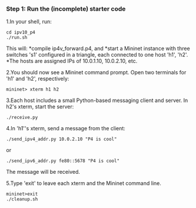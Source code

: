 ### Step 1: Run the (incomplete) starter code
1.In your shell, run:
```
cd ipv10_p4
./run.sh
```
This will:
*compile ip4v_forward.p4, and
*start a Mininet instance with three switches 's1' configured in a triangle, each connected to one host 'h1', 'h2'.
*The hosts are assigned IPs of 10.0.1.10, 10.0.2.10, etc.

2.You should now see a Mininet command prompt. Open two terminals for 'h1' and 'h2', respectively:
```
mininet> xterm h1 h2
```

3.Each host includes a small Python-based messaging client and server. In h2's xterm, start the server:
```
./receive.py
```

4.In 'h1''s xterm, send a message from the client:
```
./send_ipv4_addr.py 10.0.2.10 "P4 is cool"
```
or
```
./send_ipv6_addr.py fe80::5678 "P4 is cool"
```
The message will be received.

5.Type 'exit' to leave each xterm and the Mininet command line.
```
mininet>exit
./cleanup.sh
```

